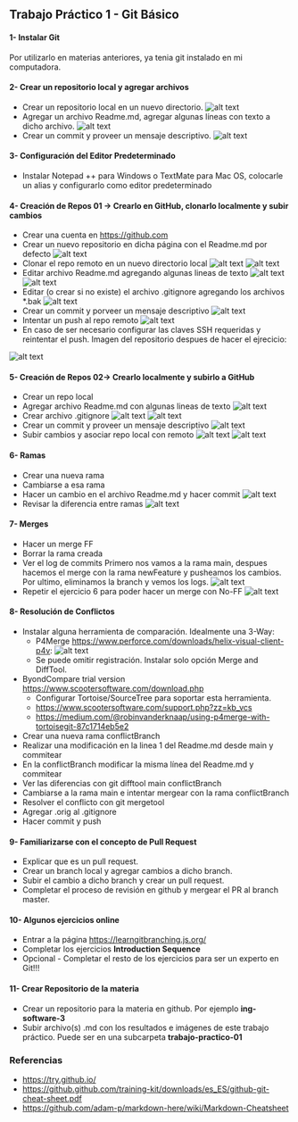 ## Trabajo Práctico 1 - Git Básico

#### 1- Instalar Git

Por utilizarlo en materias anteriores, ya tenia git instalado en mi computadora.

#### 2- Crear un repositorio local y agregar archivos
  - Crear un repositorio local en un nuevo directorio.
![alt text](https://github.com/mateonegri/ing-software-3/blob/main/tp-01/images/imageEj1-3.png)
  - Agregar un archivo Readme.md, agregar algunas líneas con texto a dicho archivo.
![alt text](https://github.com/mateonegri/ing-software-3/blob/main/tp-01/images/imageEj1-4.png)  
  - Crear un commit y proveer un mensaje descriptivo.
![alt text](https://github.com/mateonegri/ing-software-3/blob/main/tp-01/images/imageEj1-1.png)
  
#### 3- Configuración del Editor Predeterminado
 - Instalar Notepad ++ para Windows o TextMate para Mac OS, colocarle un alias y configurarlo como editor predeterminado
   
#### 4- Creación de Repos 01 -> Crearlo en GitHub, clonarlo localmente y subir cambios
  - Crear una cuenta en https://github.com
  - Crear un nuevo repositorio en dicha página con el Readme.md por defecto
![alt text](https://github.com/mateonegri/ing-software-3/blob/main/tp-01/images/imagen13.png)
  - Clonar el repo remoto en un nuevo directorio local
![alt text](https://github.com/mateonegri/ing-software-3/blob/main/tp-01/images/imagen11.png)
![alt text](https://github.com/mateonegri/ing-software-3/blob/main/tp-01/images/imagen10.png)
  - Editar archivo Readme.md agregando algunas lineas de texto
![alt text](https://github.com/mateonegri/ing-software-3/blob/main/tp-01/images/imagen9.png)
![alt text](https://github.com/mateonegri/ing-software-3/blob/main/tp-01/images/imagen8.png)
  - Editar (o crear si no existe) el archivo .gitignore agregando los archivos *.bak
![alt text](https://github.com/mateonegri/ing-software-3/blob/main/tp-01/images/imagen7.png)
  - Crear un commit y porveer un mensaje descriptivo
![alt text](https://github.com/mateonegri/ing-software-3/blob/main/tp-01/images/imagen6.png)
  - Intentar un push al repo remoto
![alt text](https://github.com/mateonegri/ing-software-3/blob/main/tp-01/images/imagen4.png)
  - En caso de ser necesario configurar las claves SSH requeridas y reintentar el push.
Imagen del repositorio despues de hacer el ejrecicio:

![alt text](https://github.com/mateonegri/ing-software-3/blob/main/tp-01/images/imagen3.png)

#### 5- Creación de Repos 02-> Crearlo localmente y subirlo a GitHub
  - Crear un repo local
  - Agregar archivo Readme.md con algunas lineas de texto
![alt text](https://github.com/mateonegri/ing-software-3/blob/main/tp-01/images/image3Ej2%20.png)
  - Crear archivo .gitignore
![alt text](https://github.com/mateonegri/ing-software-3/blob/main/tp-01/images/image4Ej2%20.png)
![alt text](https://github.com/mateonegri/ing-software-3/blob/main/tp-01/images/image5Ej2.png)
  - Crear un commit y proveer un mensaje descriptivo
![alt text](https://github.com/mateonegri/ing-software-3/blob/main/tp-01/images/image6Ej2.png)
  - Subir cambios y asociar repo local con remoto
![alt text](https://github.com/mateonegri/ing-software-3/blob/main/tp-01/images/image2Ej2%20.png)
![alt text](https://github.com/mateonegri/ing-software-3/blob/main/tp-01/images/image1Ej2.png)

#### 6- Ramas
  - Crear una nueva rama
  - Cambiarse a esa rama
  - Hacer un cambio en el archivo Readme.md y hacer commit
![alt text](https://github.com/mateonegri/ing-software-3/blob/main/tp-01/images/imageRamas2.png)
  - Revisar la diferencia entre ramas
![alt text](https://github.com/mateonegri/ing-software-3/blob/main/tp-01/images/imageRamas1.png)

#### 7- Merges
  - Hacer un merge FF
  - Borrar la rama creada
  - Ver el log de commits
Primero nos vamos a la rama main, despues hacemos el merge con la rama newFeature y pusheamos los cambios. Por ultimo, eliminamos la branch y vemos los logs.
![alt text](https://github.com/mateonegri/ing-software-3/blob/main/tp-01/images/imageMergeFF.png)
  - Repetir el ejercicio 6 para poder hacer un merge con No-FF
![alt text](https://github.com/mateonegri/ing-software-3/blob/main/tp-01/images/imageMergeNoFF.png)

#### 8- Resolución de Conflictos
  - Instalar alguna herramienta de comparación. Idealmente una 3-Way:
    - P4Merge https://www.perforce.com/downloads/helix-visual-client-p4v:
![alt text](p4merge.png)
    - Se puede omitir registración. Instalar solo opción Merge and DiffTool.
 - ByondCompare trial version https://www.scootersoftware.com/download.php
    - Configurar Tortoise/SourceTree para soportar esta herramienta.
    - https://www.scootersoftware.com/support.php?zz=kb_vcs
    - https://medium.com/@robinvanderknaap/using-p4merge-with-tortoisegit-87c1714eb5e2
  - Crear una nueva rama conflictBranch
  - Realizar una modificación en la linea 1 del Readme.md desde main y commitear
  - En la conflictBranch modificar la misma línea del Readme.md y commitear
  - Ver las diferencias con git difftool main conflictBranch
  - Cambiarse a la rama main e intentar mergear con la rama conflictBranch
  - Resolver el conflicto con git mergetool
  - Agregar .orig al .gitignore
  - Hacer commit y push

#### 9- Familiarizarse con el concepto de Pull Request

  - Explicar que es un pull request.
  - Crear un branch local y agregar cambios a dicho branch. 
  - Subir el cambio a dicho branch y crear un pull request.
  - Completar el proceso de revisión en github y mergear el PR al branch master.


#### 10- Algunos ejercicios online
  - Entrar a la página https://learngitbranching.js.org/
  - Completar los ejercicios **Introduction Sequence**
  - Opcional - Completar el resto de los ejercicios para ser un experto en Git!!!

#### 11- Crear Repositorio de la materia
  - Crear un repositorio para la materia en github. Por ejemplo **ing-software-3**
  - Subir archivo(s) .md con los resultados e imágenes de este trabajo práctico. Puede ser en una subcarpeta **trabajo-practico-01**

### Referencias

- https://try.github.io/
- https://github.github.com/training-kit/downloads/es_ES/github-git-cheat-sheet.pdf
- https://github.com/adam-p/markdown-here/wiki/Markdown-Cheatsheet
